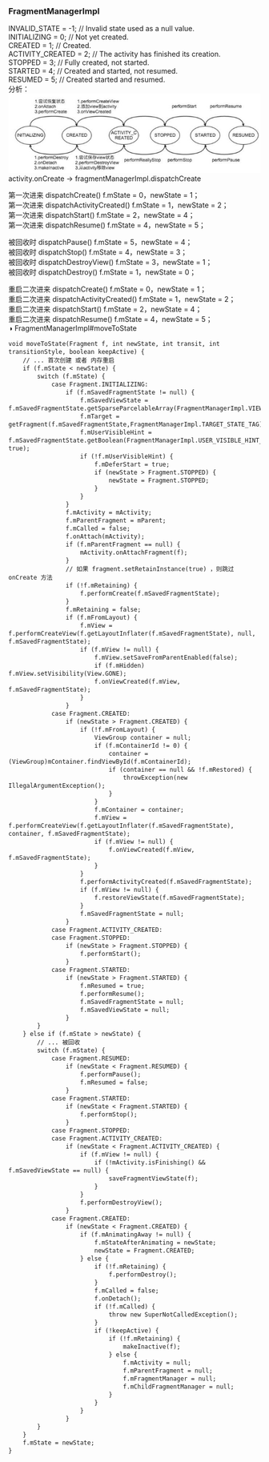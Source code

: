 ### FragmentManagerImpl  
INVALID_STATE = -1;   // Invalid state used as a null value.  
INITIALIZING = 0;     // Not yet created.  
CREATED = 1;          // Created.  
ACTIVITY_CREATED = 2; // The activity has finished its creation.  
STOPPED = 3;          // Fully created, not started.  
STARTED = 4;          // Created and started, not resumed.  
RESUMED = 5;          // Created started and resumed.  
分析：  
![Fragment状态变迁图](../ImageFiles/f_mState_001.jpg)  
activity.onCreate → fragmentManagerImpl.dispatchCreate  

第一次进来  dispatchCreate() f.mState = 0，newState = 1；  
第一次进来  dispatchActivityCreated() f.mState = 1，newState = 2；  
第一次进来  dispatchStart() f.mState = 2，newState = 4；  
第一次进来  dispatchResume() f.mState = 4，newState = 5；  

被回收时  dispatchPause() f.mState = 5，newState = 4；  
被回收时  dispatchStop() f.mState = 4，newState = 3；  
被回收时  dispatchDestroyView() f.mState = 3，newState = 1；  
被回收时  dispatchDestroy() f.mState = 1，newState = 0；  
  
重启二次进来  dispatchCreate() f.mState = 0，newState = 1；  
重启二次进来  dispatchActivityCreated() f.mState = 1，newState = 2；  
重启二次进来  dispatchStart() f.mState = 2，newState = 4；  
重启二次进来  dispatchResume() f.mState = 4，newState = 5；   
◑ FragmentManagerImpl#moveToState  
```
void moveToState(Fragment f, int newState, int transit, int transitionStyle, boolean keepActive) {
    // ... 首次创建 或者 内存重启
    if (f.mState < newState) {
        switch (f.mState) {  
            case Fragment.INITIALIZING:
                if (f.mSavedFragmentState != null) {
                    f.mSavedViewState = f.mSavedFragmentState.getSparseParcelableArray(FragmentManagerImpl.VIEW_STATE_TAG);
                    f.mTarget = getFragment(f.mSavedFragmentState,FragmentManagerImpl.TARGET_STATE_TAG);
                    f.mUserVisibleHint = f.mSavedFragmentState.getBoolean(FragmentManagerImpl.USER_VISIBLE_HINT_TAG, true);
                    if (!f.mUserVisibleHint) {
                        f.mDeferStart = true;
                        if (newState > Fragment.STOPPED) {
                            newState = Fragment.STOPPED;
                        }
                    }
                }
                f.mActivity = mActivity;
                f.mParentFragment = mParent;
                f.mCalled = false;
                f.onAttach(mActivity);
                if (f.mParentFragment == null) {
                    mActivity.onAttachFragment(f);
                }
                // 如果 fragment.setRetainInstance(true) ，则跳过 onCreate 方法
                if (!f.mRetaining) {
                    f.performCreate(f.mSavedFragmentState);
                }
                f.mRetaining = false;
                if (f.mFromLayout) {
                    f.mView = f.performCreateView(f.getLayoutInflater(f.mSavedFragmentState), null, f.mSavedFragmentState);
                    if (f.mView != null) {
                        f.mView.setSaveFromParentEnabled(false);
                        if (f.mHidden) f.mView.setVisibility(View.GONE);
                        f.onViewCreated(f.mView, f.mSavedFragmentState);
                    }
                }
            case Fragment.CREATED:
                if (newState > Fragment.CREATED) {
                    if (!f.mFromLayout) {
                        ViewGroup container = null;
                        if (f.mContainerId != 0) {
                            container = (ViewGroup)mContainer.findViewById(f.mContainerId);
                            if (container == null && !f.mRestored) {
                                throwException(new IllegalArgumentException();
                            }
                        }
                        f.mContainer = container;
                        f.mView = f.performCreateView(f.getLayoutInflater(f.mSavedFragmentState), container, f.mSavedFragmentState);
                        if (f.mView != null) {
                            f.onViewCreated(f.mView, f.mSavedFragmentState);
                        }
                    }
                    f.performActivityCreated(f.mSavedFragmentState);
                    if (f.mView != null) {
                        f.restoreViewState(f.mSavedFragmentState);
                    }
                    f.mSavedFragmentState = null;
                }
            case Fragment.ACTIVITY_CREATED:
            case Fragment.STOPPED:
                if (newState > Fragment.STOPPED) {
                    f.performStart();
                }
            case Fragment.STARTED:
                if (newState > Fragment.STARTED) {
                    f.mResumed = true;
                    f.performResume();
                    f.mSavedFragmentState = null;
                    f.mSavedViewState = null;
                }
        }
    } else if (f.mState > newState) {
        // ... 被回收
        switch (f.mState) {
            case Fragment.RESUMED:
                if (newState < Fragment.RESUMED) {
                    f.performPause();
                    f.mResumed = false;
                }
            case Fragment.STARTED:
                if (newState < Fragment.STARTED) {
                    f.performStop();
                }
            case Fragment.STOPPED:
            case Fragment.ACTIVITY_CREATED:
                if (newState < Fragment.ACTIVITY_CREATED) {
                    if (f.mView != null) {
                        if (!mActivity.isFinishing() && f.mSavedViewState == null) {
                            saveFragmentViewState(f);
                        }
                    }
                    f.performDestroyView();
                }
            case Fragment.CREATED:
                if (newState < Fragment.CREATED) {
                    if (f.mAnimatingAway != null) {
                        f.mStateAfterAnimating = newState;
                        newState = Fragment.CREATED;
                    } else {
                        if (!f.mRetaining) {
                            f.performDestroy();
                        }
                        f.mCalled = false;
                        f.onDetach();
                        if (!f.mCalled) {
                            throw new SuperNotCalledException();
                        }
                        if (!keepActive) {
                            if (!f.mRetaining) {
                                makeInactive(f);
                            } else {
                                f.mActivity = null;
                                f.mParentFragment = null;
                                f.mFragmentManager = null;
                                f.mChildFragmentManager = null;
                            }
                        }
                    }
                }
        }
    }
    f.mState = newState;
}
```


